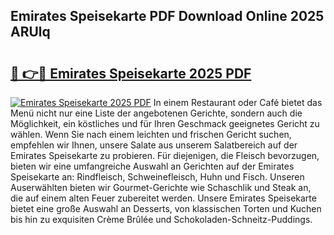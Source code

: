 ## Emirates Speisekarte PDF Download Online 2025 ARUlq

# <h2><a href="http://gc9va5.nevu.top/?p=Emirates+Speisekarte">🔗 👉🔴 Emirates Speisekarte 2025 PDF</a></h2>

[![Emirates Speisekarte 2025 PDF](https://i.imgur.com/dBaPXMq.png)](http://gc9va5.nevu.top/?p=Emirates+Speisekarte)
In einem Restaurant oder Café bietet das Menü nicht nur eine Liste der angebotenen Gerichte, sondern auch die Möglichkeit, ein köstliches und für Ihren Geschmack geeignetes Gericht zu wählen. Wenn Sie nach einem leichten und frischen Gericht suchen, empfehlen wir Ihnen, unsere Salate aus unserem Salatbereich auf der Emirates Speisekarte zu probieren. Für diejenigen, die Fleisch bevorzugen, bieten wir eine umfangreiche Auswahl an Gerichten auf der Emirates Speisekarte an: Rindfleisch, Schweinefleisch, Huhn und Fisch. Unseren Auserwählten bieten wir Gourmet-Gerichte wie Schaschlik und Steak an, die auf einem alten Feuer zubereitet werden. Unsere Emirates Speisekarte bietet eine große Auswahl an Desserts, von klassischen Torten und Kuchen bis hin zu exquisiten Crème Brûlée und Schokoladen-Schneitz-Puddings.
